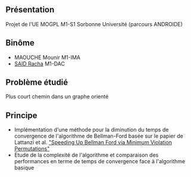 ## Présentation
Projet de l'UE MOGPL M1-S1 Sorbonne Université (parcours ANDROIDE)

## Binôme
- MAOUCHE Mounir M1-IMA
- [SAID Racha](https://github.com/said-racha) M1-DAC

## Problème étudié
Plus court chemin dans un graphe orienté

## Principe
- Implémentation d'une méthode pour la diminution du temps de convergence de l'algorithme de Bellman-Ford basée sur le papier de Lattanzi et al. ["Speeding Up Bellman Ford via Minimum Violation Permutations"](https://openreview.net/forum?id=mrykt39VUw)
- Etude de la complexité de l'algorithme et comparaison des performances en terme de temps de convergence face à l'algorithme basique
